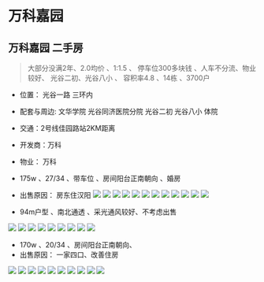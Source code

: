 # 万科嘉园

## 万科嘉园 二手房 
> 大部分没满2年、2.0均价 、1:1.5  、 停车位300多块钱 、人车不分流、物业较好、 光谷二初、光谷八小 、  容积率4.8 、14栋 、3700户
- 位置： 光谷一路 三环内
- 配套与周边: 文华学院 光谷同济医院分院 光谷二初 光谷八小  体院
- 交通：2号线佳园路站2KM距离 
- 开发商：万科
- 物业： 万科

- 175w 、27/34 、带车位 、房间阳台正南朝向  、婚房
- 出售原因： 房东住汉阳
![](../images/05-05/2019-05-05-1.webp) 
![](../images/05-05/2019-05-05-2.webp) 
![](../images/05-05/2019-05-05-3.webp) 
![](../images/05-05/2019-05-05-4.webp) 
![](../images/05-05/2019-05-05-5.webp) 
![](../images/05-05/2019-05-05-6.webp) 
![](../images/05-05/2019-05-05-7.webp) 
![](../images/05-05/2019-05-05-8.webp) 
![](../images/05-05/2019-05-05-9.webp) 
![](../images/05-05/2019-05-05-10.webp) 
![](../images/05-05/2019-05-05-11.webp) 
![](../images/05-05/2019-05-05-12.webp) 

- 94m户型 、南北通透 、采光通风较好、不考虑出售

![](../images/05-05/2019-05-05-13.webp) 
![](../images/05-05/2019-05-05-14.webp) 
![](../images/05-05/2019-05-05-15.webp) 
![](../images/05-05/2019-05-05-16.webp) 
![](../images/05-05/2019-05-05-17.webp) 
![](../images/05-05/2019-05-05-18.webp) 
![](../images/05-05/2019-05-05-19.webp) 
![](../images/05-05/2019-05-05-20.webp) 
![](../images/05-05/2019-05-05-21.webp) 

- 170w 、20/34 、房间阳台正南朝向、
- 出售原因： 一家四口、改善住房

![](../images/05-05/2019-05-05-22.webp) 
![](../images/05-05/2019-05-05-23.webp) 
![](../images/05-05/2019-05-05-24.webp) 
![](../images/05-05/2019-05-05-25.webp) 
![](../images/05-05/2019-05-05-26.webp) 
![](../images/05-05/2019-05-05-27.webp) 
![](../images/05-05/2019-05-05-28.webp) 
![](../images/05-05/2019-05-05-29.webp) 
![](../images/05-05/2019-05-05-30.webp) 
![](../images/05-05/2019-05-05-31.webp) 